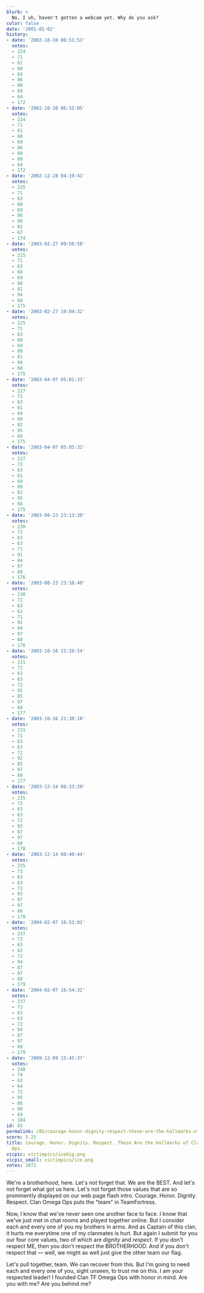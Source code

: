 ```yaml
---
blurb: >
  No, I uh, haven't gotten a webcam yet. Why do you ask?
color: false
date: '2001-01-02'
history:
- date: '2002-10-10 06:51:53'
  votes:
  - 224
  - 71
  - 61
  - 60
  - 69
  - 86
  - 80
  - 89
  - 64
  - 172
- date: '2002-10-10 06:52:05'
  votes:
  - 224
  - 71
  - 61
  - 60
  - 69
  - 86
  - 80
  - 89
  - 64
  - 172
- date: '2002-12-28 04:19:41'
  votes:
  - 225
  - 71
  - 63
  - 60
  - 69
  - 86
  - 80
  - 91
  - 67
  - 174
- date: '2003-02-27 09:50:58'
  votes:
  - 225
  - 71
  - 63
  - 60
  - 69
  - 88
  - 81
  - 94
  - 68
  - 175
- date: '2003-02-27 10:04:32'
  votes:
  - 225
  - 71
  - 63
  - 60
  - 69
  - 88
  - 81
  - 94
  - 68
  - 175
- date: '2003-04-07 05:01:33'
  votes:
  - 227
  - 72
  - 63
  - 61
  - 69
  - 89
  - 82
  - 95
  - 68
  - 175
- date: '2003-04-07 05:05:32'
  votes:
  - 227
  - 72
  - 63
  - 61
  - 69
  - 89
  - 82
  - 95
  - 68
  - 175
- date: '2003-08-23 23:13:30'
  votes:
  - 230
  - 72
  - 63
  - 63
  - 71
  - 91
  - 84
  - 97
  - 68
  - 176
- date: '2003-08-23 23:18:49'
  votes:
  - 230
  - 72
  - 63
  - 63
  - 71
  - 91
  - 84
  - 97
  - 68
  - 176
- date: '2003-10-16 21:28:54'
  votes:
  - 231
  - 72
  - 63
  - 63
  - 72
  - 92
  - 85
  - 97
  - 68
  - 177
- date: '2003-10-16 21:30:10'
  votes:
  - 231
  - 72
  - 63
  - 63
  - 72
  - 92
  - 85
  - 97
  - 68
  - 177
- date: '2003-12-14 08:33:29'
  votes:
  - 235
  - 73
  - 63
  - 63
  - 72
  - 93
  - 87
  - 97
  - 68
  - 178
- date: '2003-12-14 08:40:44'
  votes:
  - 235
  - 73
  - 63
  - 63
  - 72
  - 93
  - 87
  - 97
  - 68
  - 178
- date: '2004-02-07 16:52:01'
  votes:
  - 237
  - 73
  - 63
  - 63
  - 72
  - 94
  - 87
  - 97
  - 68
  - 179
- date: '2004-02-07 16:54:32'
  votes:
  - 237
  - 73
  - 63
  - 63
  - 72
  - 94
  - 87
  - 97
  - 68
  - 179
- date: '2009-12-09 15:45:37'
  votes:
  - 240
  - 74
  - 63
  - 64
  - 72
  - 95
  - 88
  - 98
  - 69
  - 184
id: 85
permalink: /85/courage-honor-dignity-respect-these-are-the-hallmarks-of-clan-tf-omega-ops/
score: 5.25
title: Courage. Honor. Dignity. Respect. These Are the Hallmarks of Clan TF Omega
  Ops.
vicpic: victimpics/icebig.png
vicpic_small: victimpics/ice.png
votes: 1072
---
```


We're a brotherhood, here. Let's not forget that. We are the BEST. And
let's not forget what got us here. Let's not forget those values that
are so prominently displayed on our web page flash intro. Courage.
Honor. Dignity. Respect. Clan Omega Ops puts the "team" in TeamFortress.

Now, I know that we've never seen one another face to face. I know that
we've just met in chat rooms and played together online. But I consider
each and every one of you my brothers in arms. And as Captain of this
clan, it hurts me everytime one of my clanmates is hurt. But again I
submit for you our four core values, two of which are *dignity* and
*respect*. If you don't respect ME, then you don't respect the
BROTHERHOOD. And if you don't respect that — well, we might as well
just give the other team our flag.

Let's pull together, team. We can recover from this. But I'm going to
need each and every one of you, sight unseen, to trust me on this. I am
your respected leader! I founded Clan TF Omega Ops with honor in mind.
Are you with me? Are you behind me?